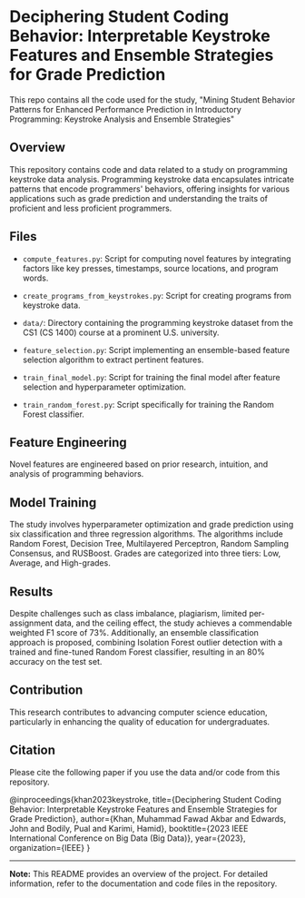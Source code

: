 # Deciphering Student Coding Behavior: Interpretable Keystroke Features and Ensemble Strategies for Grade Prediction
This repo contains all the code used for the study, "Mining Student Behavior Patterns for Enhanced Performance Prediction in Introductory Programming: Keystroke Analysis and Ensemble Strategies"

## Overview

This repository contains code and data related to a study on programming keystroke data analysis. Programming keystroke data encapsulates intricate patterns that encode programmers' behaviors, offering insights for various applications such as grade prediction and understanding the traits of proficient and less proficient programmers.

## Files

- `compute_features.py`: Script for computing novel features by integrating factors like key presses, timestamps, source locations, and program words.
  
- `create_programs_from_keystrokes.py`: Script for creating programs from keystroke data.

- `data/`: Directory containing the programming keystroke dataset from the CS1 (CS 1400) course at a prominent U.S. university.

- `feature_selection.py`: Script implementing an ensemble-based feature selection algorithm to extract pertinent features.

- `train_final_model.py`: Script for training the final model after feature selection and hyperparameter optimization.

- `train_random_forest.py`: Script specifically for training the Random Forest classifier.

## Feature Engineering

Novel features are engineered based on prior research, intuition, and analysis of programming behaviors.

## Model Training

The study involves hyperparameter optimization and grade prediction using six classification and three regression algorithms. The algorithms include Random Forest, Decision Tree, Multilayered Perceptron, Random Sampling Consensus, and RUSBoost. Grades are categorized into three tiers: Low, Average, and High-grades.

## Results

Despite challenges such as class imbalance, plagiarism, limited per-assignment data, and the ceiling effect, the study achieves a commendable weighted F1 score of 73%. Additionally, an ensemble classification approach is proposed, combining Isolation Forest outlier detection with a trained and fine-tuned Random Forest classifier, resulting in an 80% accuracy on the test set.

## Contribution

This research contributes to advancing computer science education, particularly in enhancing the quality of education for undergraduates.

## Citation

Please cite the following paper if you use the data and/or code from this repository.

@inproceedings{khan2023keystroke,
  title={Deciphering Student Coding Behavior: Interpretable Keystroke Features and Ensemble Strategies for Grade Prediction},
  author={Khan, Muhammad Fawad Akbar and Edwards, John and Bodily, Pual and Karimi, Hamid},
  booktitle={2023 IEEE International Conference on Big Data (Big Data)},
  year={2023},
  organization={IEEE}
}


---

**Note:** This README provides an overview of the project. For detailed information, refer to the documentation and code files in the repository.
